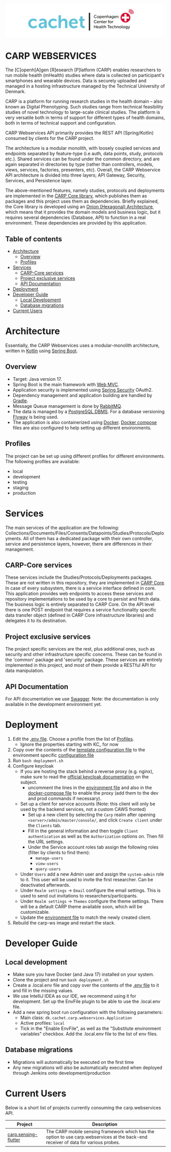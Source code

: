 ![CACHET](src/main/resources/image/cachet.png)

# CARP WEBSERVICES

The [C]openh[A]gen [R]esearch [P]latform (CARP) enables researchers to run mobile health (mHealth) studies where data is collected on participant's smartphones and wearable devices. Data is securely uploaded and managed in a hosting infrastructure managed by the Technical University of Denmark.

CARP is a platform for running research studies in the health domain – also known as Digital Phenotyping. Such studies range from technical feasibility studies of novel technology to large-scale clinical studies. The platform is very versatile both in terms of support for different types of health domains, both in terms of technical support and configuration.

CARP Webservices API primarily provides the REST API (Spring/Kotlin) consumed by clients for the CARP project.

The architecture is a modular monolith, with loosely coupled services and endpoints separated by feature-type (i.e auth, data points, study, protocols etc.). Shared services can be found under the common directory, and are again separated in directories by type (rather than controllers, models, views, services, factories, presenters, etc). Overall, the CARP Webservice API architecture is divided into three layers; API Gateway, Security, Services, and Persistence layer.

The above-mentioned features, namely studies, protocols and deployments are implemented in the [CARP Core library](https://github.com/cph-cachet/carp.core-kotlin), which publishes them as packages and this project uses them as dependencies. Briefly explained, the Core library is developed using an [Onion (Hexagonal) Architecture](https://en.wikipedia.org/wiki/Hexagonal_architecture_(software)), which means that it provides the domain models and business logic, but it requires several dependencies (Database, API) to function in a real environment. These dependencies are provided by this application.

## Table of contents

- [Architecture](#architecture)
  * [Overview](#overview)
  * [Profiles](#profiles)
- [Services](#services)
  * [CARP-Core services](#carp-core-services)
  * [Project exclusive services](#project-exclusive-services)
  * [API Documentation](#api-documentation)
- [Deployment](#deployment)
- [Developer Guide](#developer-guide)
  * [Local Development](#local-development)
  * [Database migrations](#database-migrations)
- [Current Users](#current-users)

# Architecture

Essentially, the CARP Webservices uses a modular-monolith architecture, written in [Kotlin](https://kotlinlang.org/) using [Spring Boot](https://spring.io/projects/spring-boot). 

## Overview

- Target: Java version 17.
- Spring Boot is the main framework with [Web MVC](https://docs.spring.io/spring-framework/docs/3.2.x/spring-framework-reference/html/mvc.html).
- Application security is implemented using [Spring Security](https://spring.io/projects/spring-security) OAuth2.
- Dependency management and application building are handled by [Gradle](https://gradle.org/).
- Message Queue management is done by [RabbitMQ](https://www.rabbitmq.com/). 
- The data is managed by a [PostgreSQL DBMS](https://www.postgresql.org/).  For a database versioning [Flyway](https://flywaydb.org/) is being used.
- The application is also containerized using [Docker](https://www.docker.com/). [Docker compose](https://docs.docker.com/compose/) files are also configured to help setting up different environments.

## Profiles

The project can be set up using different profiles for different environments. The following profiles are available:
- local
- development
- testing
- staging
- production

# Services

The main services of the application are the following: Collections/Documents/Files/Consents/Datapoints/Studies/Protocols/Deployments. All of them has a dedicated package with their own controller, service and persistence layers, however, there are differences in their management.

## CARP-Core services

These services include the Studies/Protocols/Deployments packages. These are not written in this repository, they are implemented in [CARP Core](https://github.com/cph-cachet/carp.core-kotlin). In case of every subsystem, there is a service interface defined in core. This application provides web endpoints to access these services and repository implementations to be used by a core to persist and fetch data. The business logic is entirely separated to CARP Core. On the API level there is one POST endpoint that requires a service functionality specific data transfer object (defined in CARP Core infrastructure libraries) and delegates it to its destination.

## Project exclusive services

The project specific services are the rest, plus additional ones, such as security and other infrastructure specific concerns. These can be found in the 'common' package and 'security' package. These services are entirely implemented in this project, and most of them provide a RESTful API for data manipulation.

## API Documentation

For API documentation we use [Swagger](https://cans.cachet.dk/dev/swagger-ui/index.html). Note: the documentation is only available in the development environment yet.

# Deployment

1. Edit the [.env file](.env). Choose a profile from the list of [Profiles](#profiles).
   - Ignore the properties starting with KC_ for now
2. Copy over the contents of the [template configuration file](src/main/resources/config/application-local.yml) to the environment specific [configuration file](src/main/resources/config) 
3. Run `bash deployment.sh`
4. Configure keycloak
   - If you are hosting the stack behind a reverse proxy (e.g. nginx), make sure to read the [official keycloak documentation](https://www.keycloak.org/docs/latest/server_installation/#_setting-up-a-load-balancer-or-proxy) on the subject.
     - uncomment the lines in the [environment file](.env) and also in the [docker-compose file](docker-compose.yml) to enable the proxy (add them to the dev and prod commands if necessary).
   - Set up a client for service accounts (Note: this client will only be used by the backend services, not a custom CAWS fronted)
     - Set up a new client by selecting the `Carp` realm after opening `<server>/admin/master/console/`, and click `Create client` under the `Clients` tab.
     - Fill in the general information and then toggle `Client authentication` as well as the `Authorization` options on. Then fill the URL settings.
     - Under the Service account roles tab assign the following roles (filter by clients to find them):
       - `manage-users`
       - `view-users`
       - `query-users`
   - Under `Users` add a new Admin user and assign the `system-admin` role to it. This user will be used to invite the first researcher. Can be deactivated afterwards.
   - Under `Realm settings` -> `Email` configure the email settings. This is used to send out invitations to researchers/participants.
   - Under `Realm settings` -> `Themes` configure the theme settings. There will be a default CARP theme available soon, which will be customizable.
   - Update the [environment file](.env) to match the newly created client.
5. Rebuild the carp-ws image and restart the stack.

# Developer Guide 

## Local development 
  
- Make sure you have Docker (and Java 17) installed on your system.
- Clone the project and run `bash deployment.sh`
- Create a .local.env file and copy over the contents of the [.env file](.env) to it and fill in the missing values.
- We use IntelliJ IDEA as our IDE, we recommend using it for development. Set up the EnvFile plugin to be able to use the .local.env file.
- Add a new spring boot run configuration with the following parameters:
  - Main class: `dk.cachet.carp.webservices.Application`
  - Active profiles: `local`
  - Tick in the "Enable EnvFile", as well as the "Substitute environment variables" checkbox. Add the .local.env file to the list of env files.

## Database migrations

- Migrations will automatically be executed on the first time
- Any new migrations will also be automatically executed when deployed through Jenkins onto development/production

# Current Users

Below is a short list of projects currently consuming the carp.webservices API.

| Project                                                                    | Description                                                                                                                         |
|----------------------------------------------------------------------------|-------------------------------------------------------------------------------------------------------------------------------------|
| [carp.sensing-flutter](https://github.com/cph-cachet/carp.sensing-flutter) | The CARP mobile sensing framework which has the option to use carp.webservices at the back-end receiver of data for various probes. |
